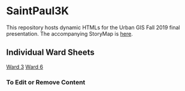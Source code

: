 # SaintPaul3K

This repository hosts dynamic HTMLs for the Urban GIS Fall 2019 final presentation. The accompanying StoryMap is [here](). 

## Individual Ward Sheets

<a href="ward3.html">Ward 3</a>
<a href="ward6.html">Ward 6</a>

### To Edit or Remove Content

